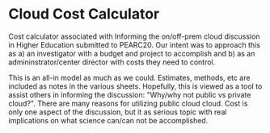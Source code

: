 # Cloud Cost Calculator
Cost calculator associated with Informing the on/off-prem cloud discussion in Higher Education submitted to PEARC20.  Our intent was to approach this as a) an investigator with a budget and project to accomplish and b) as an admininstrator/center director with costs they need to control.  

This is an all-in model as much as we could.  Estimates, methods, etc are included as notes in the various sheets.  Hopefully, this is viewed as a tool to assist others in informing the discussion: "Why/why not public vs private cloud?".  There are many reasons for utilizing public cloud cloud.  Cost is only one aspect of the discussion, but it as serious topic with real implications on what science can/can not be accomplished.



